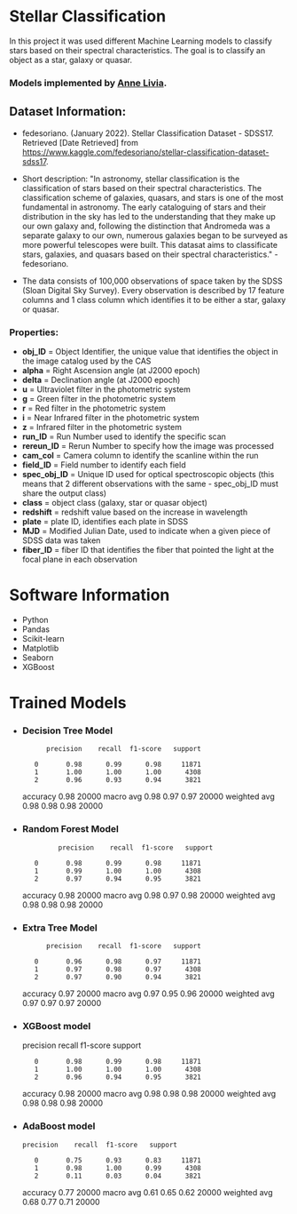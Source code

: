 # Stellar Classification

In this project it was used different Machine Learning models to classify stars based on their spectral characteristics. The goal is to classify an object as a star, galaxy or quasar.

### Models implemented by <a href="https://github.com/AnneLivia">Anne Livia</a>.

## Dataset Information:

- fedesoriano. (January 2022). Stellar Classification Dataset - SDSS17. Retrieved [Date Retrieved] from https://www.kaggle.com/fedesoriano/stellar-classification-dataset-sdss17.

- Short description: "In astronomy, stellar classification is the classification of stars based on their spectral characteristics. The classification scheme of galaxies, quasars, and stars is one of the most fundamental in astronomy. The early cataloguing of stars and their distribution in the sky has led to the understanding that they make up our own galaxy and, following the distinction that Andromeda was a separate galaxy to our own, numerous galaxies began to be surveyed as more powerful telescopes were built. This datasat aims to classificate stars, galaxies, and quasars based on their spectral characteristics." - fedesoriano.

- The data consists of 100,000 observations of space taken by the SDSS (Sloan Digital Sky Survey). Every observation is described by 17 feature columns and 1 class column which identifies it to be either a star, galaxy or quasar.

### Properties:

  - **obj_ID** = Object Identifier, the unique value that identifies the object in the image catalog used by the CAS
  - **alpha** = Right Ascension angle (at J2000 epoch)
  - **delta** = Declination angle (at J2000 epoch)
  - **u** = Ultraviolet filter in the photometric system
  - **g** = Green filter in the photometric system
  - **r** = Red filter in the photometric system
  - **i** = Near Infrared filter in the photometric system
  - **z** = Infrared filter in the photometric system
  - **run_ID** = Run Number used to identify the specific scan
  - **rereun_ID** = Rerun Number to specify how the image was processed
  - **cam_col** = Camera column to identify the scanline within the run
  - **field_ID** = Field number to identify each field
  - **spec_obj_ID** = Unique ID used for optical spectroscopic objects (this means that 2 different observations with the same - spec_obj_ID must share the output class)
  - **class** = object class (galaxy, star or quasar object)
  - **redshift** = redshift value based on the increase in wavelength
  - **plate** = plate ID, identifies each plate in SDSS
  - **MJD** = Modified Julian Date, used to indicate when a given piece of SDSS data was taken
  - **fiber_ID** = fiber ID that identifies the fiber that pointed the light at the focal plane in each observation

# Software Information

  - Python
  - Pandas
  - Scikit-learn
  - Matplotlib
  - Seaborn
  - XGBoost

# Trained Models 

  - <h3>Decision Tree Model</h3>

              precision    recall  f1-score   support

           0       0.98      0.99      0.98     11871
           1       1.00      1.00      1.00      4308
           2       0.96      0.93      0.94      3821

    accuracy                           0.98     20000
   macro avg       0.98      0.97      0.97     20000
weighted avg       0.98      0.98      0.98     20000
   
  - <h3>Random Forest Model</h3>
  
                 precision    recall  f1-score   support

           0       0.98      0.99      0.98     11871
           1       0.99      1.00      1.00      4308
           2       0.97      0.94      0.95      3821

    accuracy                           0.98     20000
   macro avg       0.98      0.97      0.98     20000
weighted avg       0.98      0.98      0.98     20000
    
  - <h3>Extra Tree Model</h3>

              precision    recall  f1-score   support

           0       0.96      0.98      0.97     11871
           1       0.97      0.98      0.97      4308
           2       0.97      0.90      0.94      3821

    accuracy                           0.97     20000
   macro avg       0.97      0.95      0.96     20000
weighted avg       0.97      0.97      0.97     20000
  
  - <h3>XGBoost model</h3>

     precision    recall  f1-score   support

           0       0.98      0.99      0.98     11871
           1       1.00      1.00      1.00      4308
           2       0.96      0.94      0.95      3821

    accuracy                           0.98     20000
   macro avg       0.98      0.98      0.98     20000
weighted avg       0.98      0.98      0.98     20000
  
  - <h3>AdaBoost model</h3>

        precision    recall  f1-score   support

           0       0.75      0.93      0.83     11871
           1       0.98      1.00      0.99      4308
           2       0.11      0.03      0.04      3821

    accuracy                           0.77     20000
   macro avg       0.61      0.65      0.62     20000
weighted avg       0.68      0.77      0.71     20000
      